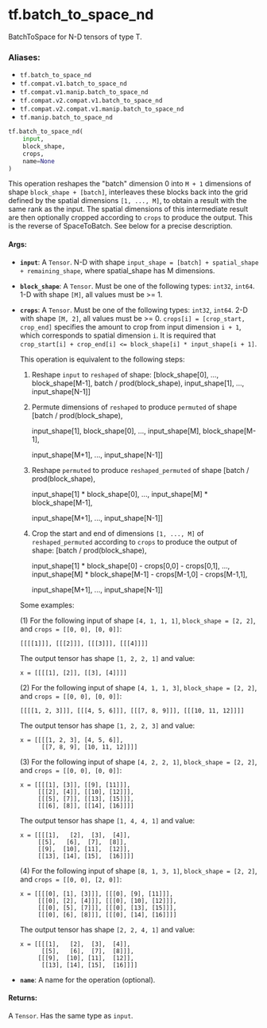 <div itemscope itemtype="http://developers.google.com/ReferenceObject">
<meta itemprop="name" content="tf.batch_to_space_nd" />
<meta itemprop="path" content="Stable" />
</div>

# tf.batch_to_space_nd

BatchToSpace for N-D tensors of type T.

### Aliases:

* `tf.batch_to_space_nd`
* `tf.compat.v1.batch_to_space_nd`
* `tf.compat.v1.manip.batch_to_space_nd`
* `tf.compat.v2.compat.v1.batch_to_space_nd`
* `tf.compat.v2.compat.v1.manip.batch_to_space_nd`
* `tf.manip.batch_to_space_nd`

``` python
tf.batch_to_space_nd(
    input,
    block_shape,
    crops,
    name=None
)
```

<!-- Placeholder for "Used in" -->

This operation reshapes the "batch" dimension 0 into `M + 1` dimensions of shape
`block_shape + [batch]`, interleaves these blocks back into the grid defined by
the spatial dimensions `[1, ..., M]`, to obtain a result with the same rank as
the input.  The spatial dimensions of this intermediate result are then
optionally cropped according to `crops` to produce the output.  This is the
reverse of SpaceToBatch.  See below for a precise description.

#### Args:


* <b>`input`</b>: A `Tensor`.
  N-D with shape `input_shape = [batch] + spatial_shape + remaining_shape`,
  where spatial_shape has M dimensions.
* <b>`block_shape`</b>: A `Tensor`. Must be one of the following types: `int32`, `int64`.
  1-D with shape `[M]`, all values must be >= 1.
* <b>`crops`</b>: A `Tensor`. Must be one of the following types: `int32`, `int64`.
  2-D with shape `[M, 2]`, all values must be >= 0.
    `crops[i] = [crop_start, crop_end]` specifies the amount to crop from input
    dimension `i + 1`, which corresponds to spatial dimension `i`.  It is
    required that
    `crop_start[i] + crop_end[i] <= block_shape[i] * input_shape[i + 1]`.

  This operation is equivalent to the following steps:

  1. Reshape `input` to `reshaped` of shape:
       [block_shape[0], ..., block_shape[M-1],
        batch / prod(block_shape),
        input_shape[1], ..., input_shape[N-1]]

  2. Permute dimensions of `reshaped` to produce `permuted` of shape
       [batch / prod(block_shape),

        input_shape[1], block_shape[0],
        ...,
        input_shape[M], block_shape[M-1],

        input_shape[M+1], ..., input_shape[N-1]]

  3. Reshape `permuted` to produce `reshaped_permuted` of shape
       [batch / prod(block_shape),

        input_shape[1] * block_shape[0],
        ...,
        input_shape[M] * block_shape[M-1],

        input_shape[M+1],
        ...,
        input_shape[N-1]]

  4. Crop the start and end of dimensions `[1, ..., M]` of
     `reshaped_permuted` according to `crops` to produce the output of shape:
       [batch / prod(block_shape),

        input_shape[1] * block_shape[0] - crops[0,0] - crops[0,1],
        ...,
        input_shape[M] * block_shape[M-1] - crops[M-1,0] - crops[M-1,1],

        input_shape[M+1], ..., input_shape[N-1]]

  Some examples:

  (1) For the following input of shape `[4, 1, 1, 1]`, `block_shape = [2, 2]`, and
      `crops = [[0, 0], [0, 0]]`:

  ```
  [[[[1]]], [[[2]]], [[[3]]], [[[4]]]]
  ```

  The output tensor has shape `[1, 2, 2, 1]` and value:

  ```
  x = [[[[1], [2]], [[3], [4]]]]
  ```

  (2) For the following input of shape `[4, 1, 1, 3]`, `block_shape = [2, 2]`, and
      `crops = [[0, 0], [0, 0]]`:

  ```
  [[[[1, 2, 3]]], [[[4, 5, 6]]], [[[7, 8, 9]]], [[[10, 11, 12]]]]
  ```

  The output tensor has shape `[1, 2, 2, 3]` and value:

  ```
  x = [[[[1, 2, 3], [4, 5, 6]],
        [[7, 8, 9], [10, 11, 12]]]]
  ```

  (3) For the following input of shape `[4, 2, 2, 1]`, `block_shape = [2, 2]`, and
      `crops = [[0, 0], [0, 0]]`:

  ```
  x = [[[[1], [3]], [[9], [11]]],
       [[[2], [4]], [[10], [12]]],
       [[[5], [7]], [[13], [15]]],
       [[[6], [8]], [[14], [16]]]]
  ```

  The output tensor has shape `[1, 4, 4, 1]` and value:

  ```
  x = [[[[1],   [2],  [3],  [4]],
       [[5],   [6],  [7],  [8]],
       [[9],  [10], [11],  [12]],
       [[13], [14], [15],  [16]]]]
  ```

  (4) For the following input of shape `[8, 1, 3, 1]`, `block_shape = [2, 2]`, and
      `crops = [[0, 0], [2, 0]]`:

  ```
  x = [[[[0], [1], [3]]], [[[0], [9], [11]]],
       [[[0], [2], [4]]], [[[0], [10], [12]]],
       [[[0], [5], [7]]], [[[0], [13], [15]]],
       [[[0], [6], [8]]], [[[0], [14], [16]]]]
  ```

  The output tensor has shape `[2, 2, 4, 1]` and value:

  ```
  x = [[[[1],   [2],  [3],  [4]],
        [[5],   [6],  [7],  [8]]],
       [[[9],  [10], [11],  [12]],
        [[13], [14], [15],  [16]]]]
  ```
* <b>`name`</b>: A name for the operation (optional).


#### Returns:

A `Tensor`. Has the same type as `input`.
